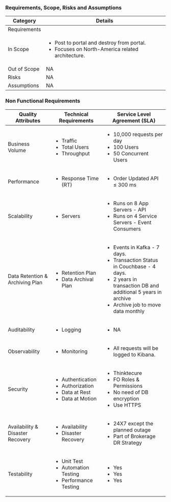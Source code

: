 ### Requirements, Scope, Risks and Assumptions

| Category | Details |
| ----------- | ---------- |
| Requirements | |
| In Scope | <ul><li> Post to portal and destroy from portal.</li><li> Focuses on North-America related architecture.</li></ul> |
| Out of Scope | NA |
| Risks | NA |
| Assumptions | NA |


### Non Functional Requirements

| Quality Attributes | Technical Requirements | Service Level Agreement (SLA) |
| ----------- | ---------- | ---------- |
| Business Volume | <ul><li>Traffic </li><li>Total Users </li><li>Throughput </li></ul> | <ul><li> 10,000 requests per day</li><li>100 Users </li><li>50 Concurrent Users</li></ul> |
| Performance | <ul><li>Response Time (RT) </li></ul> | <ul><li>Order Updated API ≤ 300 ms</li></ul> |
| Scalability | <ul><li>Servers </li></ul> | <ul><li>Runs on 8 App Servers - API</li><li>Runs on 4 Service Servers - Event Consumers </li></ul> |
| Data Retention & Archiving Plan | <ul><li>Retention Plan </li> <li>Data Archival Plan </li></ul> | <ul><li>Events in Kafka  - 7 days.</li><li>Transaction Status in Couchbase - 4 days.</li><li>2 years in transaction DB and additional 5 years in archive</li><li>Archive job to move data monthly</li></ul> |
| Auditability | <ul><li>Logging </li></ul> | <ul><li>NA</li></ul> |
| Observability | <ul><li>Monitoring </li></ul> | <ul><li>All requests will be logged to Kibana.</li></ul> |
| Security | <ul><li>Authentication</li><li>Authorization</li><li>Data at Rest</li><li>Data at Motion</li></ul> | <ul><li>Thinktecure</li><li>FO Roles & Permissions</li><li>No need of DB encryption</li><li>Use HTTPS</li></ul> |
| Availability & Disaster Recovery | <ul><li>Availability </li><li>Disaster Recovery </li></ul> | <ul><li>24X7 except the planned outage</li><li>Part of Brokerage DR Strategy</li></ul>  |
| Testability | <ul><li>Unit Test </li><li>Automation Testing </li><li>Performance Testing </li></ul> | <ul><li>Yes</li><li>Yes</li><li>Yes</li></ul> |
